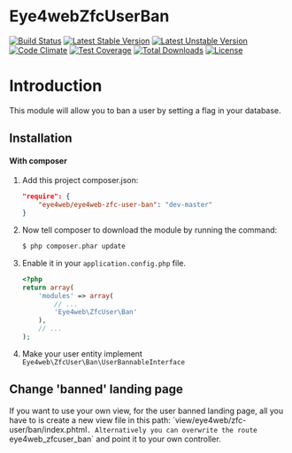 Eye4webZfcUserBan
==========
[![Build Status](https://travis-ci.org/Eye4web/Eye4webZfcUserBan.svg?branch=master)](https://travis-ci.org/Eye4web/Eye4webZfcUserBan)
[![Latest Stable Version](https://poser.pugx.org/eye4web/eye4web-zfc-user-ban/v/stable.svg)](https://packagist.org/packages/eye4web/eye4web-zfc-user-ban)
[![Latest Unstable Version](https://poser.pugx.org/eye4web/eye4web-zfc-user-ban/v/unstable.svg)](https://packagist.org/packages/eye4web/eye4web-zfc-user-ban)
[![Code Climate](https://codeclimate.com/github/Eye4web/Eye4webZfcUserBan/badges/gpa.svg)](https://codeclimate.com/github/Eye4web/Eye4webZfcUserBan)
[![Test Coverage](https://codeclimate.com/github/Eye4web/Eye4webZfcUserBan/badges/coverage.svg)](https://codeclimate.com/github/Eye4web/Eye4webZfcUserBan)
[![Total Downloads](https://poser.pugx.org/eye4web/eye4web-zfc-user-ban/downloads.svg)](https://packagist.org/packages/eye4web/eye4web-zfc-user-ban)
[![License](https://poser.pugx.org/eye4web/eye4web-zfc-user-ban/license.svg)](https://packagist.org/packages/eye4web/eye4web-zfc-user-ban)

Introduction
==========
This module will allow you to ban a user by setting a flag in your database.

Installation
------------
#### With composer

1. Add this project composer.json:

    ```json
    "require": {
        "eye4web/eye4web-zfc-user-ban": "dev-master"
    }
    ```

2. Now tell composer to download the module by running the command:

    ```bash
    $ php composer.phar update
    ```

3. Enable it in your `application.config.php` file.

    ```php
    <?php
    return array(
        'modules' => array(
            // ...
            'Eye4web\ZfcUser\Ban'
        ),
        // ...
    );
    ```

4. Make your user entity implement `Eye4web\ZfcUser\Ban\UserBannableInterface`

Change 'banned' landing page
------------
If you want to use your own view, for the user banned landing page, all you have to is create a new view file in this
path: ´view/eye4web/zfc-user/ban/index.phtml`.
Alternatively you can overwrite the route `eye4web_zfcuser_ban` and point it to your own controller.
